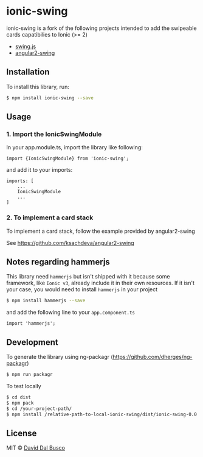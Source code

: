 # ionic-swing

ionic-swing is a fork of the following projects intended to add the swipeable cards capatibilies to Ionic (>= 2)

- [swing.js](https://github.com/gajus/swing)
- [angular2-swing](https://github.com/ksachdeva/angular2-swing)

## Installation

To install this library, run:

```bash
$ npm install ionic-swing --save
```

## Usage

### 1. Import the IonicSwingModule

In your app.module.ts, import the library like following:

    import {IonicSwingModule} from 'ionic-swing';

and add it to your imports:

    imports: [
        ...
        IonicSwingModule
        ...
    ]

### 2. To implement a card stack

To implement a card stack, follow the example provided by angular2-swing

See https://github.com/ksachdeva/angular2-swing

## Notes regarding hammerjs

This library need `hammerjs` but isn't shipped with it because some framework, like `Ionic v3`, already include it in their own resources. If it isn't your case, you would need to install `hammerjs` in your project 

```bash
$ npm install hammerjs --save
```

and add the following line to your `app.component.ts`

    import 'hammerjs';

## Development

To generate the library using ng-packagr (https://github.com/dherges/ng-packagr)

```bash
$ npm run packagr
```

To test locally

```bash
$ cd dist
$ npm pack
$ cd /your-project-path/
$ npm install /relative-path-to-local-ionic-swing/dist/ionic-swing-0.0.0.tgz
```

## License

MIT © [David Dal Busco](mailto:david.dalbusco@outlook.com)
